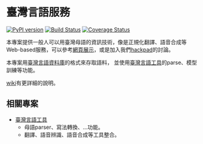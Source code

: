 # 臺灣言語服務

[![PyPI version](https://badge.fury.io/py/tai5-uan5_gian5-gi2_hok8-bu7.svg)](https://badge.fury.io/py/tai5-uan5_gian5-gi2_hok8-bu7)
[![Build Status](https://travis-ci.org/i3thuan5/tai5-uan5_gian5-gi2_hok8-bu7.svg?branch=master)](https://travis-ci.org/i3thuan5/tai5-uan5_gian5-gi2_hok8-bu7)
[![Coverage Status](https://coveralls.io/repos/github/i3thuan5/tai5-uan5_gian5-gi2_hok8-bu7/badge.svg?branch=master)](https://coveralls.io/github/i3thuan5/tai5-uan5_gian5-gi2_hok8-bu7?branch=master)

本專案提供一般人可以用臺灣母語的資訊技術，像是正規化翻譯、語音合成等Web-based服務，可以參考[網頁展示](http://xn--7zrr5mu7u.xn--v0qr21b.xn--kpry57d)，或是加入我們[hackpad](https://g0v.hackpad.com/f4rSgcFTIzz)的討論。

本專案用[臺灣言語資料庫](https://github.com/sih4sing5hong5/tai5-uan5_gian5-gi2_tsu1-liau7-khoo3)的格式來存取語料，
並使用[臺灣言語工具](https://github.com/sih4sing5hong5/tai5-uan5_gian5-gi2_kang1-ku7)的parse、模型訓練等功能。

[wiki](https://github.com/sih4sing5hong5/tai5-uan5_gian5-gi2_hok8-bu7/wiki)有更詳細的說明。

## 相關專案
* [臺灣言語工具](https://github.com/sih4sing5hong5/tai5-uan5_gian5-gi2_kang1-ku7)
  * 母語parser、寫法轉換、…功能。
  * 翻譯、語音辨識、語音合成等工具整合。
